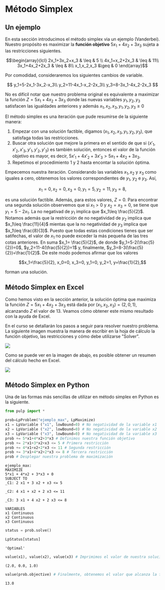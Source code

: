 # Método Simplex

## Un ejemplo

En esta sección introducimos el método simplex via un ejemplo (Vanderbei). Nuestro propósito es maximizar la **función objetivo** $5x_1+4x_2+3x_3$ sujeta a las restricciones siguientes.

$$\begin{array}{lcl}
2x_1+3x_2+x_3 & \leq & 5 \\
4x_1+x_2+2x_3 & \leq &  11\\
3x_1+4x_2+2x_3 & \leq & 8\\
x_1,x_2,x_3 &\geq & 0  
\end{array}$$

Por comodidad, consideraremos los siguientes cambios de variable.

$$
y_1=5-2x_1-3x_2-x_3\\
y_2=11-4x_1-x_2-2x_3\\
y_3=8-3x_1-4x_2-2x_3
$$

No es difícil notar que nuestro problema original es equivalente a maximizar la función $Z=5x_1+4x_2+3x_3$ donde las nuevas variables $y_1,y_2,y_3$ satisfacen las igualdades anteriores y además $x_1,x_2,x_3, y_1,y_2,y_3\geq 0$

El método simplex es una iteración que pude resumirse de la siguiente manera:

1. Empezar con una solución factible, digamos $(x_1,x_2,x_3,y_1,y_2,y_3)$, que satisfaga todas las restricciones.
2. Buscar otra solución que mejore la primera en el sentido de que si $(x'_1,x'_2,x'_3,y'_1,y'_2,y'_3)$ es también solución, entonces el valor de la función objetivo es mayor, es decir, $5x'_1+4x'_2+3x'_3>5x_1+4x_2+3x_3$.
3. Repetimos el procedimiento 1 y 2 hasta encontar la solución óptima.

Empecemos nuestra iteración. Considerando las variables $x_1, x_2$ y $x_3$ como iguales a cero, obtenemos los valores  correspondientes de $y_1$, $y_2$ e $y_3$. Así,

$$x_1=0, x_2=0, x_3=0, y_1=5, y_2=11, y_3=8,$$

es una solución factible. Además, para estos valores, $Z=0$. Para encontrar una segunda solución observemos que si $x_1>0$ y $x_2=x_3=0$, se tiene que $y_1=5-2x_1$. La no negativad de $y_1$ implica que $x_1\leq \frac{5}{2}$. Notamos además que la restricción de no negatividad de $y_2$ implica que $x_1\leq \frac{11}{4}$ mientas que la no negatividad de $y_3$ implica que $x_1\leq \frac{8}{3}$. Puesto que todas estas condiciones tienes que ser satifechas, el valor de $x_1$ no puede exceder la más pequeña de las tres cotas anteriores. En suma $x_1= \frac{5}{2}$, de donde $y_1=5-2(\frac{5}{2})=0$, $y_2=11-4(\frac{5}{2})=1$ y, finalmente, $y_3=8-3(\frac{5}{2})=\frac{1}{2}$. De este modo podemos afirmar que los valores

$$x_1=\frac{5}{2}, x_0=0, x_3=0, y_1=0, y_2=1, y=\frac{1}{2},$$

forman una solución.

## Método Simplex en Excel

Como hemos visto en la sección anterior, la solución óptima que maximiza la función $Z=5x_1+4x_2+3x_3$ está dada por $(x_1,x_2,x_3)=(2,0,1)$, alcanzando $Z$ el valor de $13$. Veamos cómo obtener este mismo resultado con la ayuda de Excel.

En el curso se detallarán los pasos a seguir para resolver nuestro problema. La siguiente imagen muestra la manera de escribir en la hoja de cálculo la función objetivo, las restricciones y cómo debe utilizarse "Solver".

<img src="images/simplex.jpg" />

Como se puede ver en la imagen de abajo, es posible obtener un resumen del cálculo hecho en Excel.

<img src="images/answer_report.png" />

## Método Simplex en Python

Una de las formas más sencillas de utilizar en método simplex en Python es la siguiente.


```python
from pulp import *
```


```python
prob=LpProblem("ejemplo_max", LpMaximize)
x1 = LpVariable ("x1", lowBound=0) # No negatividad de la variable x1
x2 = LpVariable ("x2", lowBound=0) # No negatividad de la variable x2
x3 = LpVariable ("x3", lowBound=0) # No negatividad de la variable x3
prob += 5*x1+4*x2+3*x3 # Definimos nuestra función objetivo
prob += 2*x1+3*x2+x3 <= 5 # Primera restricción
prob += 4*x1+x2+2*x3 <= 11 # Segunda restricción
prob += 3*x1+4*x2+2*x3 <= 8 # Tercera restricción
prob # Desplegar nuestra problema de maximización
```




    ejemplo_max:
    MAXIMIZE
    5*x1 + 4*x2 + 3*x3 + 0
    SUBJECT TO
    _C1: 2 x1 + 3 x2 + x3 <= 5
    
    _C2: 4 x1 + x2 + 2 x3 <= 11
    
    _C3: 3 x1 + 4 x2 + 2 x3 <= 8
    
    VARIABLES
    x1 Continuous
    x2 Continuous
    x3 Continuous




```python
status = prob.solve()
```


```python
LpStatus[status]
```




    'Optimal'




```python
value(x1), value(x2), value(x3) # Imprimimos el valor de nuestra solución óptima
```




    (2.0, 0.0, 1.0)




```python
value(prob.objective) # Finalmente, obtenemos el valor que alcanza la función objetivo evaluada en la solución óptima
```




    13.0


